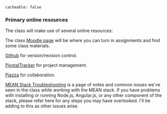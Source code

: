 ```
cacheable: false
```
### Primary online resources

The class will make use of several online resources:

The class [Moodle page](https://moodle.pugetsound.edu/moodle/course/view.php?id=11046) will be where you can turn in assignments and find some class materials.


[Github](https://github.com/UPS-CSCI240-F16) for version/revision control.

[PivotalTracker](https://www.pivotaltracker.com) for project management.

[Piazza](https://piazza.com/pugetsound/fall2016/csci240/home) for collaboration.

[MEAN Stack Troubleshooting](/~tmullen/pages/meantroubleshoot) is a page of notes and common issues we've seen in the class while working with the MEAN stack. If you have problems with installing or running Node.js, Angular.js, or any other component of the stack, please refer here for any steps you may have overlooked. I'll be adding to this as other issues arise.
